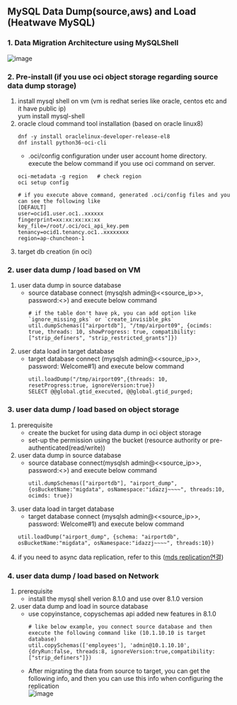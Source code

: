 ## MySQL Data Dump(source,aws) and Load (Heatwave MySQL)
### 1. Data Migration Architecture using MySQLShell
![image](https://github.com/user-attachments/assets/7e396423-2c53-4355-853f-df86e4ea7c10)

### 2. Pre-install (if you use oci object storage regarding source data dump storage)
1. install mysql shell on vm (vm is redhat series like oracle, centos etc and it have public ip)    
   yum install mysql-shell
2. oracle cloud command tool installation (based on oracle linux8)
   ```
   dnf -y install oraclelinux-developer-release-el8
   dnf install python36-oci-cli
   ```
   - .oci/config configuration under user account home directory.
   execute the below command if you use oci command on server.  
   ```
   oci-metadata -g region   # check region
   oci setup config         

   # if you execute above command, generated .oci/config files and you can see the following like 
   [DEFAULT]
   user=ocid1.user.oc1..xxxxxx
   fingerprint=xx:xx:xx:xx:xx
   key_file=/root/.oci/oci_api_key.pem
   tenancy=ocid1.tenancy.oc1..xxxxxxxx
   region=ap-chuncheon-1
   ```
3. target db creation (in oci)
     
### 2. user data dump / load based on VM 
1. user data dump in source database
   - source database connect (mysqlsh admin@<<source_ip>>, password:<<source password>>) and execute below command
     ```
     # if the table don't have pk, you can add option like `ignore_missing_pks` or `create_invisible_pks`
     util.dumpSchemas(["airportdb"], "/tmp/airport09", {ocimds: true, threads: 10, showProgress: true, compatibility: ["strip_definers", "strip_restricted_grants"]})  
     ```
2. user data load in target database  
   - target database connect (mysqlsh admin@<<source_ip>>, password: Welcome#1) and execute below command
     ```
     util.loadDump("/tmp/airport09",{threads: 10, resetProgress:true, ignoreVersion:true})
     SELECT @@global.gtid_executed, @@global.gtid_purged;
     ```

### 3. user data dump / load based on object storage
1. prerequisite
   - create the bucket for using data dump in oci object storage
   - set-up the permission using the bucket (resource authority or pre-authenticated(read/write))
3. user data dump in source database
   - source database connect(mysqlsh admin@<<source_ip>>, password:<<source password>>) and execute below command
     ```
     util.dumpSchemas(["airportdb"], "airport_dump", {osBucketName:"migdata", osNamespace:"idazzj~~~~", threads:10, ocimds: true})
     ```
4. user data load in target database 
   - target database connect (mysqlsh admin@<<source_ip>>, password: Welcome#1) and execute below command
    ```
    util.loadDump("airport_dump", {schema: "airportdb", osBucketName:"migdata", osNamespace:"idazzj~~~~", threads:10})
    ``` 
3. if you need to async data replication, refer to this ([mds replication연결](https://github.com/khkwon01/mig_db/blob/main/handon/mds_replication_handon.md))


### 4. user data dump / load based on Network
1. prerequisite
   - install the mysql shell verion 8.1.0 and use over 8.1.0 version
2. user data dump and load in source database
   - use copyinstance, copyschemas api added new features in 8.1.0
     ```
     # like below example, you connect source database and then execute the following command like (10.1.10.10 is target database)
     util.copySchemas(['employees'], 'admin@10.1.10.10', {dryRun:false, threads:8, ignoreVersion:true,compatibility: ["strip_definers"]})
     ```
   - After migrating the data from source to target, you can get the following info, and then you can use this info when configuring the replication   
     ![image](https://github.com/khkwon01/mig_db/assets/8789421/ea94f478-1c45-46a9-8674-c96ff9765997)

